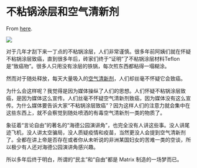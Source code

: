 # 不粘锅涂层和空气清新剂

From [here](https://yinwang1.substack.com/p/3e3).

![](https://substackcdn.com/image/fetch/w_1456,c_limit,f_auto,q_auto:good,fl_progressive:steep/https%3A%2F%2Fsubstack-post-media.s3.amazonaws.com%2Fpublic%2Fimages%2F5e3eb059-b9dc-49f1-8d2f-ff1c243b392a_1923x602.jpeg)

对于几年才刮下来一丁点的不粘锅涂层，人们非常谨慎。很多年前阿姨们就在怀疑不粘锅涂层致癌，直到很多年后，砖家们终于“证明”了不粘锅涂层材料Teflon 是“致癌物”。很多人只用没有涂层的铁锅，每次煎东西都粘得一塌糊涂。

<span>然而对于随处释放，每天大量吸入的</span>[空气清新剂](https://yinwang1.substack.com/p/206)<span>，人们却丝毫不怀疑它会致癌。</span>

为什么会这样呢？我觉得是因为媒体操纵了人们的思想。人们怀疑不粘锅涂层致癌，是因为媒体这么宣传。人们丝毫不怀疑空气清新剂致癌，因为媒体没有这么宣传。为什么媒体要告诉大家“不粘锅涂层致癌”？因为这样人们的注意力就会集中在这些东西上，就不会察觉到随处喷洒的有毒空气清新剂一类的物质了。

象征着“言论自由”的著名的“海德公园演讲角”，也完全没有人讲这些事。没人讲尾迹飞机，没人讲太空骗局，没人质疑疫情和疫苗，当然更没人会提到空气清新剂了。全都在讲上帝是否存在或者你从未听说的非洲某国妇女的苦难一类的空谈，所以极少有人还对海德公园演讲角感兴趣。

所以多年后终于明白，所谓的“民主”和“自由”都是 Matrix 制造的一场梦而已。

